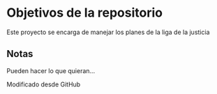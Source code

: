 # Objetivos de la repositorio

Este proyecto se encarga de manejar los planes de la liga de la justicia


## Notas
Pueden hacer lo que quieran...

Modificado desde GitHub
    

